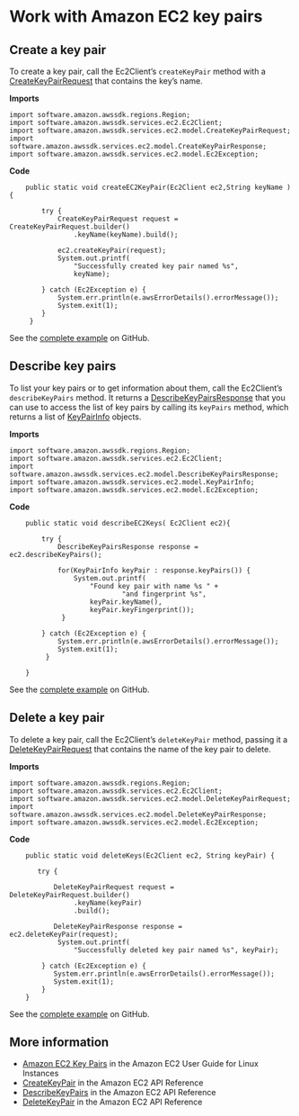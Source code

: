 # Work with Amazon EC2 key pairs<a name="examples-ec2-key-pairs"></a>

## Create a key pair<a name="create-a-key-pair"></a>

To create a key pair, call the Ec2Client’s `createKeyPair` method with a [CreateKeyPairRequest](http://docs.aws.amazon.com/sdk-for-java/latest/reference/software/amazon/awssdk/services/ec2/model/CreateKeyPairRequest.html) that contains the key’s name\.

 **Imports** 

```
import software.amazon.awssdk.regions.Region;
import software.amazon.awssdk.services.ec2.Ec2Client;
import software.amazon.awssdk.services.ec2.model.CreateKeyPairRequest;
import software.amazon.awssdk.services.ec2.model.CreateKeyPairResponse;
import software.amazon.awssdk.services.ec2.model.Ec2Exception;
```

 **Code** 

```
    public static void createEC2KeyPair(Ec2Client ec2,String keyName ) {

        try {
            CreateKeyPairRequest request = CreateKeyPairRequest.builder()
                .keyName(keyName).build();

            ec2.createKeyPair(request);
            System.out.printf(
                "Successfully created key pair named %s",
                keyName);

        } catch (Ec2Exception e) {
            System.err.println(e.awsErrorDetails().errorMessage());
            System.exit(1);
        }
     }
```

See the [complete example](https://github.com/awsdocs/aws-doc-sdk-examples/blob/master/javav2/example_code/ec2/src/main/java/com/example/ec2/CreateKeyPair.java) on GitHub\.

## Describe key pairs<a name="describe-key-pairs"></a>

To list your key pairs or to get information about them, call the Ec2Client’s `describeKeyPairs` method\. It returns a [DescribeKeyPairsResponse](http://docs.aws.amazon.com/sdk-for-java/latest/reference/software/amazon/awssdk/services/ec2/model/DescribeKeyPairsResponse.html) that you can use to access the list of key pairs by calling its `keyPairs` method, which returns a list of [KeyPairInfo](http://docs.aws.amazon.com/sdk-for-java/latest/reference/software/amazon/awssdk/services/ec2/model/KeyPairInfo.html) objects\.

 **Imports** 

```
import software.amazon.awssdk.regions.Region;
import software.amazon.awssdk.services.ec2.Ec2Client;
import software.amazon.awssdk.services.ec2.model.DescribeKeyPairsResponse;
import software.amazon.awssdk.services.ec2.model.KeyPairInfo;
import software.amazon.awssdk.services.ec2.model.Ec2Exception;
```

 **Code** 

```
    public static void describeEC2Keys( Ec2Client ec2){

        try {
            DescribeKeyPairsResponse response = ec2.describeKeyPairs();

            for(KeyPairInfo keyPair : response.keyPairs()) {
                System.out.printf(
                    "Found key pair with name %s " +
                            "and fingerprint %s",
                    keyPair.keyName(),
                    keyPair.keyFingerprint());
             }

        } catch (Ec2Exception e) {
            System.err.println(e.awsErrorDetails().errorMessage());
            System.exit(1);
         }

    }
```

See the [complete example](https://github.com/awsdocs/aws-doc-sdk-examples/blob/master/javav2/example_code/ec2/src/main/java/com/example/ec2/DescribeKeyPairs.java) on GitHub\.

## Delete a key pair<a name="delete-a-key-pair"></a>

To delete a key pair, call the Ec2Client’s `deleteKeyPair` method, passing it a [DeleteKeyPairRequest](http://docs.aws.amazon.com/sdk-for-java/latest/reference/software/amazon/awssdk/services/ec2/model/DeleteKeyPairRequest.html) that contains the name of the key pair to delete\.

 **Imports** 

```
import software.amazon.awssdk.regions.Region;
import software.amazon.awssdk.services.ec2.Ec2Client;
import software.amazon.awssdk.services.ec2.model.DeleteKeyPairRequest;
import software.amazon.awssdk.services.ec2.model.DeleteKeyPairResponse;
import software.amazon.awssdk.services.ec2.model.Ec2Exception;
```

 **Code** 

```
    public static void deleteKeys(Ec2Client ec2, String keyPair) {

       try {

           DeleteKeyPairRequest request = DeleteKeyPairRequest.builder()
                .keyName(keyPair)
                .build();

           DeleteKeyPairResponse response = ec2.deleteKeyPair(request);
            System.out.printf(
                "Successfully deleted key pair named %s", keyPair);

        } catch (Ec2Exception e) {
           System.err.println(e.awsErrorDetails().errorMessage());
           System.exit(1);
        }
    }
```

See the [complete example](https://github.com/awsdocs/aws-doc-sdk-examples/blob/master/javav2/example_code/ec2/src/main/java/com/example/ec2/DeleteKeyPair.java) on GitHub\.

## More information<a name="more-information"></a>
+  [Amazon EC2 Key Pairs](http://docs.aws.amazon.com/AWSEC2/latest/UserGuide/ec2-key-pairs.html) in the Amazon EC2 User Guide for Linux Instances
+  [CreateKeyPair](https://docs.aws.amazon.com/AWSEC2/latest/APIReference/API_CreateKeyPair.html) in the Amazon EC2 API Reference
+  [DescribeKeyPairs](https://docs.aws.amazon.com/AWSEC2/latest/APIReference/API_DescribeKeyPairs.html) in the Amazon EC2 API Reference
+  [DeleteKeyPair](https://docs.aws.amazon.com/AWSEC2/latest/APIReference/API_DeleteKeyPair.html) in the Amazon EC2 API Reference